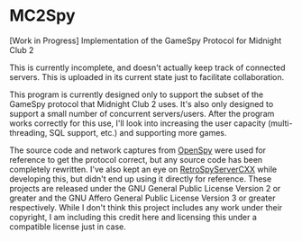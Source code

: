 # MC2Spy
[Work in Progress] Implementation of the GameSpy Protocol for Midnight Club 2

This is currently incomplete, and doesn't actually keep track of connected servers. This is uploaded in its current state just to facilitate collaboration.

This program is currently designed only to support the subset of the GameSpy protocol that Midnight Club 2 uses. It's also only designed to support a small number of concurrent servers/users. After the program works correctly for this use, I'll look into increasing the user capacity (multi-threading, SQL support, etc.) and supporting more games.

The source code and network captures from [OpenSpy](https://github.com/Masaq-/Openspy-Core) were used for reference to get the protocol correct, but any source code has been completely rewritten. I've also kept an eye on [RetroSpyServerCXX](https://github.com/GameProgressive/RetroSpyServerCXX) while developing this, but didn't end up using it directly for reference. These projects are released under the GNU General Public License Version 2 or greater and the GNU Affero General Public License Version 3 or greater respectively. While I don't think this project includes any work under their copyright, I am including this credit here and licensing this under a compatible license just in case.
